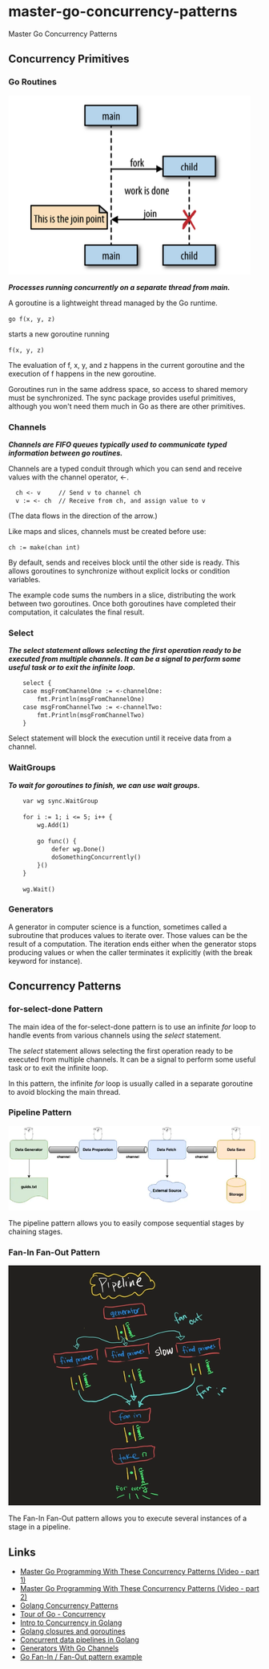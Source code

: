 # master-go-concurrency-patterns

Master Go Concurrency Patterns

## Concurrency Primitives

### Go Routines

![Fork-Join model](./assets/go-fork-join.png 'Fork-Join model')

**_Processes running concurrently on a separate thread from main._**

A goroutine is a lightweight thread managed by the Go runtime.

`go f(x, y, z)`

starts a new goroutine running

`f(x, y, z)`

The evaluation of f, x, y, and z happens in the current goroutine and the execution of f happens in the new goroutine.

Goroutines run in the same address space, so access to shared memory must be synchronized. The sync package provides useful primitives, although you won't need them much in Go as there are other primitives.

### Channels

**_Channels are FIFO queues typically used to communicate typed information between go routines._**

Channels are a typed conduit through which you can send and receive values with the channel operator, <-.

```
  ch <- v     // Send v to channel ch
  v := <- ch  // Receive from ch, and assign value to v
```

(The data flows in the direction of the arrow.)

Like maps and slices, channels must be created before use:

`ch := make(chan int)`

By default, sends and receives block until the other side is ready. This allows goroutines to synchronize without explicit locks or condition variables.

The example code sums the numbers in a slice, distributing the work between two goroutines. Once both goroutines have completed their computation, it calculates the final result.

### Select

**_The select statement allows selecting the first operation ready to be executed from multiple channels. It can be a signal to perform some useful task or to exit the infinite loop._**

```
	select {
	case msgFromChannelOne := <-channelOne:
		fmt.Println(msgFromChannelOne)
	case msgFromChannelTwo := <-channelTwo:
		fmt.Println(msgFromChannelTwo)
	}
```

Select statement will block the execution until it receive data from a channel.

### WaitGroups

**_To wait for goroutines to finish, we can use wait groups._**

```
	var wg sync.WaitGroup

	for i := 1; i <= 5; i++ {
		wg.Add(1)

		go func() {
			defer wg.Done()
			doSomethingConcurrently()
		}()
	}

	wg.Wait()
```

### Generators

A generator in computer science is a function, sometimes called a subroutine that produces values to iterate over. Those values can be the result of a computation. The iteration ends either when the generator stops producing values or when the caller terminates it explicitly (with the break keyword for instance).

## Concurrency Patterns

### for-select-done Pattern

The main idea of the for-select-done pattern is to use an infinite _for_ loop to handle events from various channels using the _select_ statement.

The _select_ statement allows selecting the first operation ready to be executed from multiple channels. It can be a signal to perform some useful task or to exit the infinite loop.

In this pattern, the infinite _for_ loop is usually called in a separate goroutine to avoid blocking the main thread.

### Pipeline Pattern

![Pipeline pattern example](./assets/pipeline-pattern-example.png 'Pipeline pattern example')

The pipeline pattern allows you to easily compose sequential stages by chaining stages.

### Fan-In Fan-Out Pattern

![Fan-In Fan-Out pattern example](./assets/find-primes-pipeline.png 'Fan-In Fan-Out pattern example')

The Fan-In Fan-Out pattern allows you to execute several instances of a stage in a pipeline.

## Links

- [Master Go Programming With These Concurrency Patterns (Video - part 1)](https://www.youtube.com/watch?v=qyM8Pi1KiiM)
- [Master Go Programming With These Concurrency Patterns (Video - part 2)](https://www.youtube.com/watch?v=wELNUHb3kuA)
- [Golang Concurrency Patterns](https://medium.com/@ninucium/golang-concurrency-patterns-for-select-done-errgroup-and-worker-pool-645bec0bd3c9)
- [Tour of Go - Concurrency](https://go.dev/tour/concurrency/1)
- [Intro to Concurrency in Golang](https://vietmle.com/posts/go_conc_intro/)
- [Golang closures and goroutines](https://go.dev/doc/faq#closures_and_goroutines)
- [Concurrent data pipelines in Golang](https://towardsdatascience.com/concurrent-data-pipelines-in-golang-85b18c2eecc2)
- [Generators With Go Channels](https://www.mickaelvieira.com/blog/2020/02/21/a-short-explanation-of-generators-with-go-channels.html)
- [Go Fan-In / Fan-Out pattern example](https://austburn.me/blog/a-better-fan-in-fan-out-example.html)
